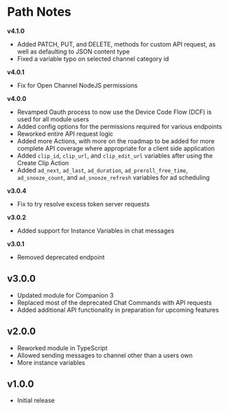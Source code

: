 # Path Notes

**v4.1.0**
- Added PATCH, PUT, and DELETE, methods for custom API request, as well as defaulting to JSON content type
- Fixed a variable typo on selected channel category id

**v4.0.1**
- Fix for Open Channel NodeJS permissions

**v4.0.0**
- Revamped Oauth process to now use the Device Code Flow (DCF) is used for all module users
- Added config options for the permissions required for various endpoints
- Reworked entire API request logic
- Added more Actions, with more on the roadmap to be added for more complete API coverage where appropriate for a client side application
- Added `clip_id`, `clip_url`, and `clip_edit_url` variables after using the Create Clip Action
- Added `ad_next`, `ad_last`, `ad_duration`, `ad_preroll_free_time`, `ad_snooze_count`, and `ad_snooze_refresh` variables for ad scheduling

**v3.0.4**
- Fix to try resolve excess token server requests

**v3.0.2**
- Added support for Instance Variables in chat messages

**v3.0.1**
- Removed deprecated endpoint 

## v3.0.0
- Updated module for Companion 3
- Replaced most of the deprecated Chat Commands with API requests
- Added additional API functionality in preparation for upcoming features

## v2.0.0
- Reworked module in TypeScript
- Allowed sending messages to channel other than a users own
- More instance variables

## v1.0.0
- Initial release
